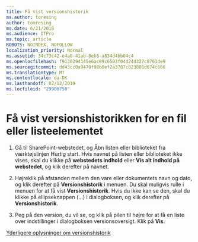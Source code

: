 ```yaml
---
title: Få vist versionshistorik
ms.author: toresing
author: tomresing
ms.date: 6/21/2018
ms.audience: ITPro
ms.topic: article
ROBOTS: NOINDEX, NOFOLLOW
localization_priority: Normal
ms.assetid: 34c73c42-e4a0-41ab-8eb8-a834d4bb04c4
ms.openlocfilehash: f9130294145e6ac09c6503f04d24d327c0761de9
ms.sourcegitcommit: dd43cc0a9470f98b8ef2a3787c823801d674c666
ms.translationtype: MT
ms.contentlocale: da-DK
ms.lasthandoff: 02/12/2019
ms.locfileid: "29900750"
---
```

# <a name="view-version-history-of-a-file-or-list-item"></a>Få vist versionshistorikken for en fil eller listeelementet

1. Gå til SharePoint-webstedet, og Åbn listen eller biblioteket fra værktøjslinjen Hurtig start. Hvis navnet på listen eller biblioteket ikke vises, skal du klikke på **webstedets indhold** eller **Vis alt indhold på webstedet**, og klik derefter på navnet.
    
2. Højreklik på afstanden mellem den vare eller dokumentets navn og dato, og klik derefter på **Versionshistorik** i menuen. Du skal muligvis rulle i menuen for at få vist **Versionshistorik**. Hvis du ikke kan se den, skal du klikke på ellipseknappen (...) i dialogboksen, og klik derefter på **Versionshistorik**.
    
3. Peg på den version, du vil se, og klik på pilen til højre for at få en liste over indstillinger i dialogboksen versionsoversigt. Klik på **Vis**.
    
[Yderligere oplysninger om versionshistorik](https://go.microsoft.com/fwlink/?linkid=875709)
  

